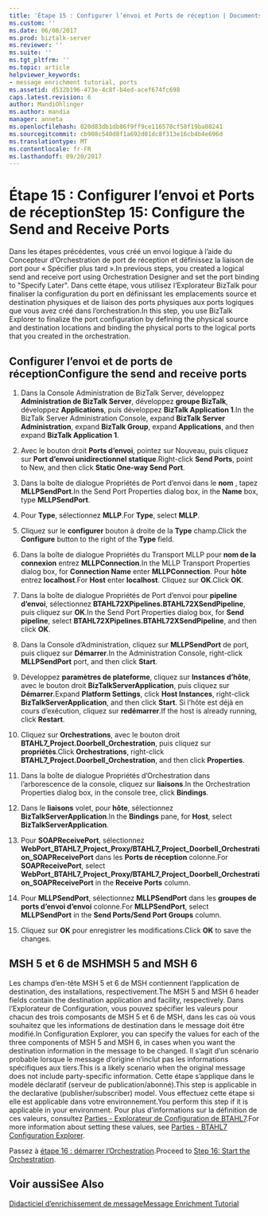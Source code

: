 ```yaml
---
title: 'Étape 15 : Configurer l’envoi et Ports de réception | Documents Microsoft'
ms.custom: ''
ms.date: 06/08/2017
ms.prod: biztalk-server
ms.reviewer: ''
ms.suite: ''
ms.tgt_pltfrm: ''
ms.topic: article
helpviewer_keywords:
- message enrichment tutorial, ports
ms.assetid: d532b196-473e-4c8f-b4ed-acef674fc698
caps.latest.revision: 6
author: MandiOhlinger
ms.author: mandia
manager: anneta
ms.openlocfilehash: 020d83db1db86f9ff9ce116578cf58f19ba08241
ms.sourcegitcommit: cb908c540d8f1a692d01dc8f313e16cb4b4e696d
ms.translationtype: MT
ms.contentlocale: fr-FR
ms.lasthandoff: 09/20/2017
---
```

# <a name="step-15-configure-the-send-and-receive-ports"></a><span data-ttu-id="6ead8-102">Étape 15 : Configurer l’envoi et Ports de réception</span><span class="sxs-lookup"><span data-stu-id="6ead8-102">Step 15: Configure the Send and Receive Ports</span></span>
<span data-ttu-id="6ead8-103">Dans les étapes précédentes, vous créé un envoi logique à l’aide du Concepteur d’Orchestration de port de réception et définissez la liaison de port pour « Spécifier plus tard ».</span><span class="sxs-lookup"><span data-stu-id="6ead8-103">In previous steps, you created a logical send and receive port using Orchestration Designer and set the port binding to "Specify Later".</span></span> <span data-ttu-id="6ead8-104">Dans cette étape, vous utilisez l’Explorateur BizTalk pour finaliser la configuration du port en définissant les emplacements source et destination physiques et de liaison des ports physiques aux ports logiques que vous avez créé dans l’orchestration.</span><span class="sxs-lookup"><span data-stu-id="6ead8-104">In this step, you use BizTalk Explorer to finalize the port configuration by defining the physical source and destination locations and binding the physical ports to the logical ports that you created in the orchestration.</span></span>  
  
## <a name="configure-the-send-and-receive-ports"></a><span data-ttu-id="6ead8-105">Configurer l’envoi et de ports de réception</span><span class="sxs-lookup"><span data-stu-id="6ead8-105">Configure the send and receive ports</span></span>  
  
1.  <span data-ttu-id="6ead8-106">Dans la Console Administration de BizTalk Server, développez **Administration de BizTalk Server**, développez **groupe BizTalk**, développez **Applications**, puis développez **BizTalk Application 1**.</span><span class="sxs-lookup"><span data-stu-id="6ead8-106">In the BizTalk Server Administration Console, expand **BizTalk Server Administration**, expand **BizTalk Group**, expand **Applications**, and then expand **BizTalk Application 1**.</span></span>  
  
2.  <span data-ttu-id="6ead8-107">Avec le bouton droit **Ports d’envoi**, pointez sur Nouveau, puis cliquez sur **Port d’envoi unidirectionnel statique**.</span><span class="sxs-lookup"><span data-stu-id="6ead8-107">Right-click **Send Ports**, point to New, and then click **Static One-way Send Port**.</span></span>  
  
3.  <span data-ttu-id="6ead8-108">Dans la boîte de dialogue Propriétés de Port d’envoi dans le **nom** , tapez **MLLPSendPort**.</span><span class="sxs-lookup"><span data-stu-id="6ead8-108">In the Send Port Properties dialog box, in the **Name** box, type **MLLPSendPort**.</span></span>  
  
4.  <span data-ttu-id="6ead8-109">Pour **Type**, sélectionnez **MLLP**.</span><span class="sxs-lookup"><span data-stu-id="6ead8-109">For **Type**, select **MLLP**.</span></span>  
  
5.  <span data-ttu-id="6ead8-110">Cliquez sur le **configurer** bouton à droite de la **Type** champ.</span><span class="sxs-lookup"><span data-stu-id="6ead8-110">Click the **Configure** button to the right of the **Type** field.</span></span>  
  
6.  <span data-ttu-id="6ead8-111">Dans la boîte de dialogue Propriétés du Transport MLLP pour **nom de la connexion** entrez **MLLPConnection**.</span><span class="sxs-lookup"><span data-stu-id="6ead8-111">In the MLLP Transport Properties dialog box, for **Connection Name** enter **MLLPConnection**.</span></span> <span data-ttu-id="6ead8-112">Pour **hôte** entrez **localhost**.</span><span class="sxs-lookup"><span data-stu-id="6ead8-112">For **Host** enter **localhost**.</span></span> <span data-ttu-id="6ead8-113">Cliquez sur **OK**.</span><span class="sxs-lookup"><span data-stu-id="6ead8-113">Click **OK**.</span></span>  
  
7.  <span data-ttu-id="6ead8-114">Dans la boîte de dialogue Propriétés de Port d’envoi pour **pipeline d’envoi**, sélectionnez **BTAHL72XPipelines.BTAHL72XSendPipeline**, puis cliquez sur **OK**.</span><span class="sxs-lookup"><span data-stu-id="6ead8-114">In the Send Port Properties dialog box, for **Send pipeline**, select **BTAHL72XPipelines.BTAHL72XSendPipeline**, and then click **OK**.</span></span>  
  
8.  <span data-ttu-id="6ead8-115">Dans la Console d’Administration, cliquez sur **MLLPSendPort** de port, puis cliquez sur **Démarrer**.</span><span class="sxs-lookup"><span data-stu-id="6ead8-115">In the Administration Console, right-click **MLLPSendPort** port, and then click **Start**.</span></span>  
  
9. <span data-ttu-id="6ead8-116">Développez **paramètres de plateforme**, cliquez sur **Instances d’hôte**, avec le bouton droit **BizTalkServerApplication**, puis cliquez sur **Démarrer**.</span><span class="sxs-lookup"><span data-stu-id="6ead8-116">Expand **Platform Settings**, click **Host Instances**, right-click **BizTalkServerApplication**, and then click **Start**.</span></span> <span data-ttu-id="6ead8-117">Si l’hôte est déjà en cours d’exécution, cliquez sur **redémarrer**.</span><span class="sxs-lookup"><span data-stu-id="6ead8-117">If the host is already running, click **Restart**.</span></span>  
  
10. <span data-ttu-id="6ead8-118">Cliquez sur **Orchestrations**, avec le bouton droit **BTAHL7_Project.Doorbell_Orchestration**, puis cliquez sur **propriétés**.</span><span class="sxs-lookup"><span data-stu-id="6ead8-118">Click **Orchestrations**, right-click **BTAHL7_Project.Doorbell_Orchestration**, and then click **Properties**.</span></span>  
  
11. <span data-ttu-id="6ead8-119">Dans la boîte de dialogue Propriétés d’Orchestration dans l’arborescence de la console, cliquez sur **liaisons**.</span><span class="sxs-lookup"><span data-stu-id="6ead8-119">In the Orchestration Properties dialog box, in the console tree, click **Bindings**.</span></span>  
  
12. <span data-ttu-id="6ead8-120">Dans le **liaisons** volet, pour **hôte**, sélectionnez **BizTalkServerApplication**.</span><span class="sxs-lookup"><span data-stu-id="6ead8-120">In the **Bindings** pane, for **Host**, select **BizTalkServerApplication**.</span></span>  
  
13. <span data-ttu-id="6ead8-121">Pour **SOAPReceivePort**, sélectionnez **WebPort_BTAHL7_Project_Proxy/BTAHL7_Project_Doorbell_Orchestration_SOAPReceivePort** dans les **Ports de réception** colonne.</span><span class="sxs-lookup"><span data-stu-id="6ead8-121">For **SOAPReceivePort**, select **WebPort_BTAHL7_Project_Proxy/BTAHL7_Project_Doorbell_Orchestration_SOAPReceivePort** in the **Receive Ports** column.</span></span>  
  
14. <span data-ttu-id="6ead8-122">Pour **MLLPSendPort**, sélectionnez **MLLPSendPort** dans les **groupes de ports d’envoi d’envoi** colonne.</span><span class="sxs-lookup"><span data-stu-id="6ead8-122">For **MLLPSendPort**, select **MLLPSendPort** in the **Send Ports/Send Port Groups** column.</span></span>  
  
15. <span data-ttu-id="6ead8-123">Cliquez sur **OK** pour enregistrer les modifications.</span><span class="sxs-lookup"><span data-stu-id="6ead8-123">Click **OK** to save the changes.</span></span>  
  
## <a name="msh-5-and-msh-6"></a><span data-ttu-id="6ead8-124">MSH 5 et 6 de MSH</span><span class="sxs-lookup"><span data-stu-id="6ead8-124">MSH 5 and MSH 6</span></span>  
 <span data-ttu-id="6ead8-125">Les champs d’en-tête MSH 5 et 6 de MSH contiennent l’application de destination, des installations, respectivement.</span><span class="sxs-lookup"><span data-stu-id="6ead8-125">The MSH 5 and MSH 6 header fields contain the destination application and facility, respectively.</span></span> <span data-ttu-id="6ead8-126">Dans l’Explorateur de Configuration, vous pouvez spécifier les valeurs pour chacun des trois composants de MSH 5 et 6 de MSH, dans les cas où vous souhaitez que les informations de destination dans le message doit être modifié.</span><span class="sxs-lookup"><span data-stu-id="6ead8-126">In Configuration Explorer, you can specify the values for each of the three components of MSH 5 and MSH 6, in cases when you want the destination information in the message to be changed.</span></span> <span data-ttu-id="6ead8-127">Il s’agit d’un scénario probable lorsque le message d’origine n’inclut pas les informations spécifiques aux tiers.</span><span class="sxs-lookup"><span data-stu-id="6ead8-127">This is a likely scenario when the original message does not include party-specific information.</span></span> <span data-ttu-id="6ead8-128">Cette étape s’applique dans le modèle déclaratif (serveur de publication/abonné).</span><span class="sxs-lookup"><span data-stu-id="6ead8-128">This step is applicable in the declarative (publisher/subscriber) model.</span></span> <span data-ttu-id="6ead8-129">Vous effectuez cette étape si elle est applicable dans votre environnement.</span><span class="sxs-lookup"><span data-stu-id="6ead8-129">You perform this step if it is applicable in your environment.</span></span> <span data-ttu-id="6ead8-130">Pour plus d’informations sur la définition de ces valeurs, consultez [Parties - Explorateur de Configuration de BTAHL7](parties-tab.md).</span><span class="sxs-lookup"><span data-stu-id="6ead8-130">For more information about setting these values, see [Parties - BTAHL7 Configuration Explorer](parties-tab.md).</span></span>  
  
 <span data-ttu-id="6ead8-131">Passez à [étape 16 : démarrer l’Orchestration](../../adapters-and-accelerators/accelerator-hl7/step-16-start-the-orchestration.md).</span><span class="sxs-lookup"><span data-stu-id="6ead8-131">Proceed to [Step 16: Start the Orchestration](../../adapters-and-accelerators/accelerator-hl7/step-16-start-the-orchestration.md).</span></span>  
  
## <a name="see-also"></a><span data-ttu-id="6ead8-132">Voir aussi</span><span class="sxs-lookup"><span data-stu-id="6ead8-132">See Also</span></span>  
 [<span data-ttu-id="6ead8-133">Didacticiel d’enrichissement de message</span><span class="sxs-lookup"><span data-stu-id="6ead8-133">Message Enrichment Tutorial</span></span>](../../adapters-and-accelerators/accelerator-hl7/message-enrichment-tutorial.md)